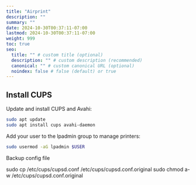 ```yaml
---
title: "Airprint"
description: ""
summary: ""
date: 2024-10-30T00:37:11-07:00
lastmod: 2024-10-30T00:37:11-07:00
weight: 999
toc: true
seo:
  title: "" # custom title (optional)
  description: "" # custom description (recommended)
  canonical: "" # custom canonical URL (optional)
  noindex: false # false (default) or true
---
```


## Install CUPS

Update and install CUPS and Avahi:

```bash
sudo apt update
sudo apt install cups avahi-daemon
```

Add your user to the lpadmin group to manage printers:

```bash
sudo usermod -aG lpadmin $USER
```

Backup config file

sudo cp /etc/cups/cupsd.conf /etc/cups/cupsd.conf.original
sudo chmod a-w /etc/cups/cupsd.conf.original

